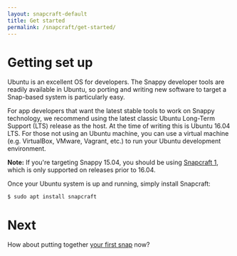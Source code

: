```yaml
---
layout: snapcraft-default
title: Get started
permalink: /snapcraft/get-started/
---
```

# Getting set up

Ubuntu is an excellent OS for developers. The Snappy developer tools are
readily available in Ubuntu, so porting and writing new software to target a
Snap-based system is particularly easy.

For app developers that want the latest stable tools to work on Snappy
technology, we recommend using the latest classic Ubuntu Long-Term Support
(LTS) release as the host. At the time of writing this is Ubuntu 16.04 LTS. For
those not using an Ubuntu machine, you can use a virtual machine (e.g.
VirtualBox, VMware, Vagrant, etc.) to run your Ubuntu development environment.

**Note:** If you're targeting Snappy 15.04, you should be using
[Snapcraft 1][1], which is only supported on releases prior to 16.04.

Once your Ubuntu system is up and running, simply install Snapcraft:

    $ sudo apt install snapcraft


# Next

How about putting together [your first snap](your-first-snap) now?

[1]: https://github.com/ubuntu-core/snapcraft/blob/1.x/docs/get-started
